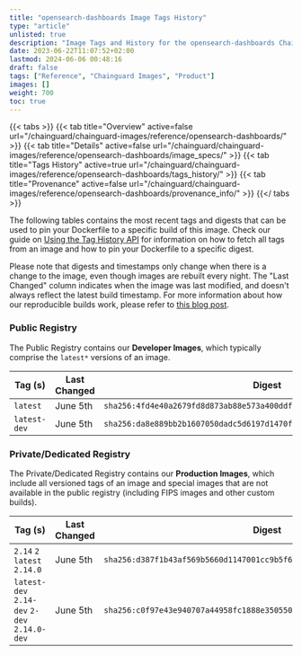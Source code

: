 ```yaml
---
title: "opensearch-dashboards Image Tags History"
type: "article"
unlisted: true
description: "Image Tags and History for the opensearch-dashboards Chainguard Image"
date: 2023-06-22T11:07:52+02:00
lastmod: 2024-06-06 00:48:16
draft: false
tags: ["Reference", "Chainguard Images", "Product"]
images: []
weight: 700
toc: true
---
```


{{< tabs >}}
{{< tab title="Overview" active=false url="/chainguard/chainguard-images/reference/opensearch-dashboards/" >}}
{{< tab title="Details" active=false url="/chainguard/chainguard-images/reference/opensearch-dashboards/image_specs/" >}}
{{< tab title="Tags History" active=true url="/chainguard/chainguard-images/reference/opensearch-dashboards/tags_history/" >}}
{{< tab title="Provenance" active=false url="/chainguard/chainguard-images/reference/opensearch-dashboards/provenance_info/" >}}
{{</ tabs >}}

The following tables contains the most recent tags and digests that can be used to pin your Dockerfile to a specific build of this image. Check our guide on [Using the Tag History API](/chainguard/chainguard-images/using-the-tag-history-api/) for information on how to fetch all tags from an image and how to pin your Dockerfile to a specific digest.

Please note that digests and timestamps only change when there is a change to the image, even though images are rebuilt every night. The "Last Changed" column indicates when the image was last modified, and doesn't always reflect the latest build timestamp. For more information about how our reproducible builds work, please refer to [this blog post](https://www.chainguard.dev/unchained/reproducing-chainguards-reproducible-image-builds).

### Public Registry
The Public Registry contains our **Developer Images**, which typically comprise the `latest*` versions of an image.

| Tag (s)       | Last Changed | Digest                                                                    |
|---------------|--------------|---------------------------------------------------------------------------|
|  `latest`     | June 5th     | `sha256:4fd4e40a2679fd8d873ab88e573a400ddf1919b0fe09047946effb72aea206cf` |
|  `latest-dev` | June 5th     | `sha256:da8e889bb2b1607050dadc5d6197d1470fe0f496be9ea6e3b3a292d91e8ab3ab` |


### Private/Dedicated Registry
The Private/Dedicated Registry contains our **Production Images**, which include all versioned tags of an image and special images that are not available in the public registry (including FIPS images and other custom builds).

| Tag (s)                                       | Last Changed | Digest                                                                    |
|-----------------------------------------------|--------------|---------------------------------------------------------------------------|
|  `2.14` `2` `latest` `2.14.0`                 | June 5th     | `sha256:d387f1b43af569b5660d1147001cc9b5f6ccbc6da9eabce1572b4a77a16353a1` |
|  `latest-dev` `2.14-dev` `2-dev` `2.14.0-dev` | June 5th     | `sha256:c0f97e43e940707a44958fc1888e350550149c9bfaa335174c80007629b4b640` |

